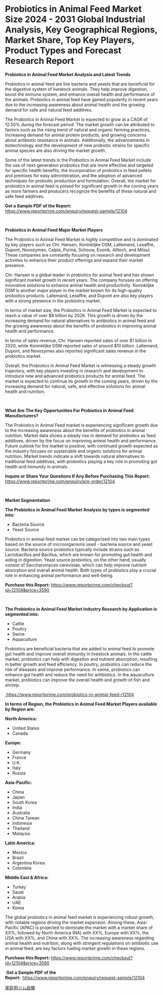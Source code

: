 <p><h1>Probiotics in Animal Feed Market Size 2024 - 2031 Global Industrial Analysis, Key Geographical Regions, Market Share, Top Key Players, Product Types and Forecast Research Report</h1></p><p><strong>Probiotics in Animal Feed Market Analysis and Latest Trends</strong></p>
<p><p>Probiotics in animal feed are live bacteria and yeasts that are beneficial for the digestive system of livestock animals. They help improve digestion, boost the immune system, and enhance overall health and performance of the animals. Probiotics in animal feed have gained popularity in recent years due to the increasing awareness about animal health and the growing demand for safe and natural feed additives.</p><p>The Probiotics in Animal Feed Market is expected to grow at a CAGR of 12.50% during the forecast period. The market growth can be attributed to factors such as the rising trend of natural and organic farming practices, increasing demand for animal protein products, and growing concerns about antibiotic resistance in animals. Additionally, the advancements in biotechnology and the development of new probiotic strains for specific animal species are also driving the market growth.</p><p>Some of the latest trends in the Probiotics in Animal Feed Market include the use of next-generation probiotics that are more effective and targeted for specific health benefits, the incorporation of probiotics in feed pellets and premixes for easy administration, and the adoption of advanced techniques for probiotic production and formulation. Overall, the market for probiotics in animal feed is poised for significant growth in the coming years as more farmers and producers recognize the benefits of these natural and safe feed additives.</p></p>
<p><strong>Get a Sample PDF of the Report:&nbsp;</strong> <a href="https://www.reportprime.com/enquiry/request-sample/12104">https://www.reportprime.com/enquiry/request-sample/12104</a></p>
<p>&nbsp;</p>
<p><strong>Probiotics in Animal Feed Major Market Players</strong></p>
<p><p>The Probiotics in Animal Feed Market is highly competitive and is dominated by key players such as Chr. Hansen, Koninklijke DSM, Lallemand, Lesaffre, Dupont, Novozymes, Calpis, Purina, Schouw, Evonik, Alltech, and Mitsui. These companies are constantly focusing on research and development activities to enhance their product offerings and expand their market presence.</p><p>Chr. Hansen is a global leader in probiotics for animal feed and has shown significant market growth in recent years. The company focuses on offering innovative solutions to enhance animal health and productivity. Koninklijke DSM is another major player in the market known for its high-quality probiotics products. Lallemand, Lesaffre, and Dupont are also key players with a strong presence in the probiotics market.</p><p>In terms of market size, the Probiotics in Animal Feed Market is expected to reach a value of over $8 billion by 2026. This growth is driven by the increasing demand for natural alternatives to antibiotics in animal feed and the growing awareness about the benefits of probiotics in improving animal health and performance.</p><p>In terms of sales revenue, Chr. Hansen reported sales of over $1 billion in 2020, while Koninklijke DSM reported sales of around $10 billion. Lallemand, Dupont, and Novozymes also reported significant sales revenue in the probiotics market.</p><p>Overall, the Probiotics in Animal Feed Market is witnessing a steady growth trajectory, with key players investing in research and development to introduce new and advanced probiotics products for animal feed. The market is expected to continue its growth in the coming years, driven by the increasing demand for natural, safe, and effective solutions for animal health and nutrition.</p></p>
<p>&nbsp;</p>
<p><strong>What Are The Key Opportunities For Probiotics in Animal Feed Manufacturers?</strong></p>
<p><p>The Probiotics in Animal Feed market is experiencing significant growth due to the increasing awareness about the benefits of probiotics in animal nutrition. Market data shows a steady rise in demand for probiotics as feed additives, driven by the focus on improving animal health and performance. Future outlook for the market is positive, with continued growth expected as the industry focuses on sustainable and organic solutions for animal nutrition. Market trends indicate a shift towards natural alternatives to traditional feed additives, with probiotics playing a key role in promoting gut health and immunity in animals.</p></p>
<p><strong>Inquire or Share Your Questions If Any Before Purchasing This Report:</strong> <a href="https://www.reportprime.com/enquiry/pre-order/12104">https://www.reportprime.com/enquiry/pre-order/12104</a></p>
<p>&nbsp;</p>
<p><strong>Market Segmentation</strong></p>
<p><strong>The Probiotics in Animal Feed Market Analysis by types is segmented into:</strong></p>
<p><ul><li>Bacteria Source</li><li>Yeast Source</li></ul></p>
<p><p>Probiotics in animal feed market can be categorized into two main types based on the source of microorganisms used - bacteria source and yeast source. Bacteria source probiotics typically include strains such as Lactobacillus and Bacillus, which are known for promoting gut health and aiding in digestion. Yeast source probiotics, on the other hand, usually consist of Saccharomyces cerevisiae, which can help improve nutrient absorption and overall animal health. Both types of probiotics play a crucial role in enhancing animal performance and well-being.</p></p>
<p><strong>Purchase this Report:&nbsp;</strong><a href="https://www.reportprime.com/checkout?id=12104&price=3590">https://www.reportprime.com/checkout?id=12104&price=3590</a></p>
<p>&nbsp;</p>
<p><strong>The Probiotics in Animal Feed Market Industry Research by Application is segmented into:</strong></p>
<p><ul><li>Cattle</li><li>Poultry</li><li>Swine</li><li>Aquaculture</li></ul></p>
<p><p>Probiotics are beneficial bacteria that are added to animal feed to promote gut health and improve overall immunity in livestock animals. In the cattle market, probiotics can help with digestion and nutrient absorption, resulting in better growth and feed efficiency. In poultry, probiotics can reduce the risk of diseases and improve performance. In swine, probiotics can enhance gut health and reduce the need for antibiotics. In the aquaculture market, probiotics can improve the overall health and growth of fish and shrimp.</p></p>
<p><a href="https://www.reportprime.com/probiotics-in-animal-feed-r12104">&nbsp;https://www.reportprime.com/probiotics-in-animal-feed-r12104</a></p>
<p><strong>In terms of Region, the Probiotics in Animal Feed Market Players available by Region are:</strong></p>
<p>
    <p> <strong> North America: </strong>
        <ul>
            <li>United States</li>
            <li>Canada</li>
        </ul>
        </p> 
    <p> <strong> Europe: </strong>
        <ul>
            <li>Germany</li>
            <li>France</li>
            <li>U.K.</li>
            <li>Italy</li>
            <li>Russia</li>
        </ul>
        </p> 
    <p> <strong> Asia-Pacific: </strong>
        <ul>
            <li>China</li>
            <li>Japan</li>
            <li>South Korea</li>
            <li>India</li>
            <li>Australia</li>
            <li>China Taiwan</li>
            <li>Indonesia</li>
            <li>Thailand</li>
            <li>Malaysia</li>
        </ul>
        </p> 
    <p> <strong> Latin America: </strong>
        <ul>
            <li>Mexico</li>
            <li>Brazil</li>
            <li>Argentina Korea</li>
            <li>Colombia</li>
        </ul>
        </p> 
    <p> <strong> Middle East & Africa: </strong>
        <ul>
            <li>Turkey</li>
            <li>Saudi</li>
            <li>Arabia</li>
            <li>UAE</li>
            <li>Korea</li>
        </ul>
    </p>
    </p>
<p><p>The global probiotics in animal feed market is experiencing robust growth, with notable regions driving the market expansion. Among these, Asia-Pacific (APAC) is projected to dominate the market with a market share of XX%, followed by North America (NA) with XX%, Europe with XX%, the USA with XX%, and China with XX%. The increasing awareness regarding animal health and nutrition, along with stringent regulations on antibiotic use in animal feed, are key factors fueling market growth in these regions.</p></p>
<p><strong>Purchase this Report: </strong><a href="https://www.reportprime.com/checkout?id=12104&price=3590">https://www.reportprime.com/checkout?id=12104&price=3590</a></p>
<p>&nbsp;<strong>Get a Sample PDF of the Report:&nbsp;&nbsp;</strong><a href="https://www.reportprime.com/enquiry/request-sample/12104">https://www.reportprime.com/enquiry/request-sample/12104</a></p>
<p><strong></strong></p>
<p><p><a href="https://medium.com/@eunawiegad2023/%E5%AE%B6%E5%BA%AD%E7%94%A8%E3%82%B8%E3%83%A0%E6%A9%9F%E5%99%A8%E5%B8%82%E5%A0%B4%E3%83%AC%E3%83%9D%E3%83%BC%E3%83%88-%E3%82%B1%E3%83%88%E3%83%AB%E3%83%99%E3%83%AB-%E3%83%80%E3%83%B3%E3%83%99%E3%83%AB-%E3%82%B7%E3%83%A7%E3%83%BC%E3%83%88%E3%83%AB%E3%83%BC%E3%83%97%E6%8A%B5%E6%8A%97%E3%83%90%E3%83%B3%E3%83%89-%E3%83%88%E3%83%AC%E3%83%83%E3%83%89%E3%83%9F%E3%83%AB-%E3%83%AD%E3%83%BC%E3%82%A4%E3%83%B3%E3%82%B0%E3%83%9E%E3%82%B7%E3%83%B3-%E3%82%B9%E3%83%86%E3%83%BC%E3%82%B7%E3%83%A7%E3%83%8A%E3%83%AA%E3%83%BC%E3%83%90%E3%82%A4%E3%82%AF-%E3%81%9D%E3%81%AE%E4%BB%96-%E8%A3%BD%E5%93%81%E3%82%BF%E3%82%A4%E3%83%97-%E3%82%A8%E3%83%B3%E3%83%89%E3%83%A6%E3%83%BC%E3%82%BA-%E5%A4%A7%E4%BA%BA-%E5%AD%90%E4%BE%9B-%E5%9C%B0%E5%9F%9F2024-203-a1393ec5d61c">家庭用ジム設備</a></p></p>